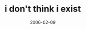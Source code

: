 ---
layout: base.njk
title : 'i don&#39;t think i exist' 
view_title : 'i don&#39; think i exist' 
year : '2006' 
date : '2006-02-09' 
img_file : '/drawing/idontthinkiexist2.png' 
html_file : 'idontthinkiexist2' 
next_html : 'dontbelievethetruth.html' 
year_order : '61' 
permalink : "title/{{html_file}}.html"
---